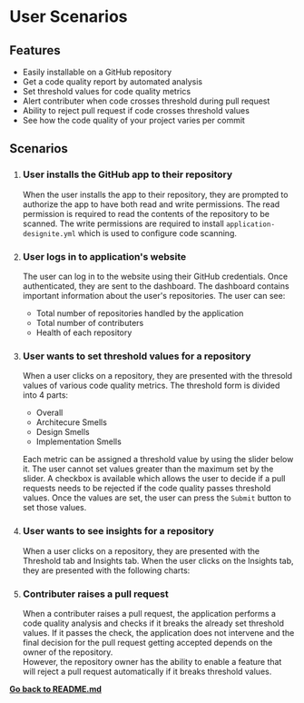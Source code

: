 # User Scenarios

## Features

* Easily installable on a GitHub repository
* Get a code quality report by automated analysis
* Set threshold values for code quality metrics
* Alert contributer when code crosses threshold during pull request
* Ability to reject pull request if code crosses threshold values
* See how the code quality of your project varies per commit

## Scenarios
1. ### **User installs the GitHub app to their repository**
    When the user installs the app to their repository, they are prompted to authorize the app to have both read and write permissions. The read permission is required to read the contents of the repository to be scanned. The write permissions are required to install ```application-designite.yml``` which is used to configure code scanning.  

2. ### **User logs in to application's website**
    The user can log in to the website using their GitHub credentials. Once authenticated, they are sent to the dashboard. The dashboard contains important information about the user's repositories. The user can see:
    * Total number of repositories handled by the application
    * Total number of contributers
    * Health of each repository  
  
3. ### **User wants to set threshold values for a repository**
    When a user clicks on a repository, they are presented with the thresold values of various code quality metrics. The threshold form is divided into 4 parts:
    * Overall
    * Architecure Smells
    * Design Smells
    * Implementation Smells  
  
    Each metric can be assigned a threshold value by using the slider below it. The user cannot set values greater than the maximum set by the slider. A checkbox is available which allows the user to decide if a pull requests needs to be rejected if the code quality passes threshold values. Once the values are set, the user can press the ```Submit``` button to set those values.

4. ### **User wants to see insights for a repository**
    When a user clicks on a repository, they are presented with the Threshold tab and Insights tab. When the user clicks on the Insights tab, they are presented with the following charts:

5. ### **Contributer raises a pull request**
    When a contributer raises a pull request, the application performs a code quality analysis and checks if it breaks the already set threshold values. If it passes the check, the application does not intervene and the final decision for the pull request getting accepted depends on the owner of the repository.  
    However, the repository owner has the ability to enable a feature that will reject a pull request automatically if it breaks threshold values.

[**Go back to README.md**](../README.md)